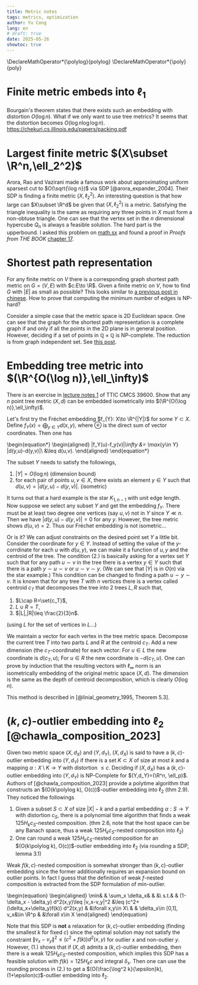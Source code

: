 ```yaml
---
title: Metric notes
tags: metrics, optimization
author: Yu Cong
lang: en
# draft: true
date: 2025-05-26
showtoc: true
---
```


\DeclareMathOperator*{\polylog}{polylog}
\DeclareMathOperator*{\poly}{poly}

# Finite metric embeds into $\ell_1$

Bourgain's theorem states that there exists such an embedding with distortion $O(\log n)$. What if we only want to use tree metrics? It seems that the distortion becomes $O(\log n \log \log n)$. <https://chekuri.cs.illinois.edu/papers/packing.pdf>

# Largest finite metric $(X\subset \R^n,\ell_2^2)$

Arora, Rao and Vazirani made a famous work about approximating uniform sparsest cut to $O(\sqrt{\log n})$ via SDP [@arora_expander_2004]. Their SDP is finding a finite metric $(X,\ell_2^2)$. An interesting question is that how large can $X\subset \R^d$ be given that $(X,\ell_2^2)$ is a metric. Satisfying the triangle inequality is the same as requiring any three points in $X$ must form a non-obtuse triangle. One can see that the vertex set in the $n$ dimensional hypercube $Q_n$ is always a feasible solution. The hard part is the upperbound. I asked this problem on [math.sx](https://math.stackexchange.com/questions/5066765) and found a proof in *Proofs from THE BOOK* [chapter 17](https://link.springer.com/chapter/10.1007/978-3-662-57265-8_17).


# Shortest path representation

For any finite metric on $V$ there is a corresponding graph shortest path metric on $G=(V,E)$ with $c:E\to \R$. Given a finite metric on $V$, how to find $G$ with $|E|$ as small as possible? This looks similar to [a previous post in chinese](/posts/2023-01-26-minDAG.html). How to prove that computing the minimum number of edges is NP-hard?

Consider a simple case that the metric space is 2D Euclidean space. One can see that the graph for the shortest path representation is a complete graph if and only if all the points in the 2D plane is in general position. However, deciding if a set of points in $\mathbb Q\times \mathbb Q$ is NP-complete. The reduction is from graph independent set. See [this post](/posts/points-in-general-position.md).

# Embedding tree metric into $(\R^{O(\log n)},\ell_\infty)$

There is an exercise in [lecture notes 1](https://home.ttic.edu/~harry/teaching/pdf/lecture1.pdf) of TTIC CMCS 39600. Show that any $n$ point tree metric $(X,d)$ can be embedded isometrically into $(\R^{O(\log n)},\ell_\infty)$.

Let's first try the Fréchet embedding $f_{Y}: X\to \R^{|Y|}$ for some $Y\subset X$.
Define $f_{Y}(x)=\bigoplus_{y\in Y} d(x,y)$, where $\oplus$ is the direct sum of vector coordinates. 
Then one has

\begin{equation*}
\begin{aligned}
\|f_Y(u)-f_y(v)\|_\infty    &= \max_{y\in Y} |d(y,u)-d(y,v)|\\
                            &\leq d(u,v).
\end{aligned}
\end{equation*}

The subset $Y$ needs to satisfy the followings,

1. $|Y|=O(\log n)$ (dimension bound)
2. for each pair of points $u,v\in X$, there exists an element $y\in Y$ such that $d(u,v)=|d(y,u)-d(y,v)|$. (isometric)

It turns out that a hard example is the star $K_{1,n-1}$ with unit edge length. Now suppose we select any subset $Y$ and get the embedding $f_Y$. There must be at least two degree one vertices (say $u,v$) not in $Y$ since $Y\ll n$. Then we have $|d(y,u)-d(y,v)|=0$ for any $y$. However, the tree metric shows $d(u,v)=2$. Thus our Fréchet embedding is not isometric...

Or is it? We can adjust constraints on the desired point set $Y$ a little bit. Consider the coordinate for $y\in Y$. Instead of setting the value of the $y$-corrdinate for each $u$ with $d(u,y)$, we can make it a function of $u,y$ and the centroid of the tree. The condition (2.) is basically asking for a vertex set $Y$ such that for any path $u\sim v$ in the tree there is a vertex $y\in Y$ such that there is a path $y\sim u \sim v$ or $u\sim v \sim y$. (We can see that $|Y|$ is in $O(n)$ via the star example.)
This condition can be changed to finding a path $u\sim y\sim v$. It is known that for any tree $T$ with $n$ vertices there is a vertex called centroid $c_T$ that decomposes the tree into 2 trees $L,R$ such that,

1. $L\cap R=\set{c_T}$,
2. $L\cup R=T$,
3. $|L|,|R|\leq \frac{2}{3}n$.

(using $L$ for the set of vertices in $L$...)

We maintain a vector for each vertex in the tree metric space.
Decompose the current tree $T$ into two parts $L$ and $R$ at the centroid $c_T$. Add a new dimension (the $c_T$-coordinate) for each vector: For $u\in L$ the new coordinate is $d(c_T,u)$; For $u\in R$ the new coordinate is $-d(c_T,u)$. One can prove by induction that the resulting vectors with $\ell_\infty$ norm is an isometrically embedding of the original metric space $(X,d)$. The dimension is the same as the depth of centroid decomposition, which is clearly $O(\log n)$.

This method is described in [@linial_geometry_1995, Theorem 5.3].


# $(k,c)$-outlier embedding into $\ell_2$ [@chawla_composition_2023]

Given two metric space $(X,d_X)$ and $(Y,d_Y)$, $(X,d_X)$ is said to have a $(k,c)$-outlier embedding into $(Y,d_Y)$ if there is a set $K\subset X$ of size at most $k$ and a mapping $\alpha: X\setminus K \to Y$ with distortion $\leq c$. Deciding if $(X,d_X)$ has a $(k,c)$-outlier embedding into $(Y,d_Y)$ is NP-Complete for $(Y,d_Y)=(\R^n, \ell_p)$.
Authors of [@chawla_composition_2023] provide a polytime algorithm that constructs an $(O(k\polylog k), O(c))$-outlier embedding into $\ell_2$ (thm 2.9). They noticed the followings

1. Given a subset $S\subset X$ of size $|X|-k$ and a partial embedding $\alpha: S \to Y$ with distortion $c_S$, there is a polynomial time algorithm that finds a weak $125 H_k c_S$-nested composition. (thm 2.6, note that the host space can be any Banach space, thus a weak $125 H_k c_S$-nested composition into $\ell_2$)
2. One can round a weak $125 H_k c_S$-nested composition for an $(O(k\polylog k), O(c))$-outlier embedding into $\ell_2$ (via rounding a SDP, lemma 3.1)

Weak $f(k,c)$-nested composition is somewhat stronger than $(k,c)$-outlier embedding since the former additionally requires an expansion bound on outlier points.
In fact I guess that the definition of weak $f$-nested composition is extracted from the SDP formulation of min-outlier.

\begin{equation}
\begin{aligned}
\min&   &   \sum_x \delta_x&    &   &\\
s.t.&   &   (1-\delta_x - \delta_y) d^2(x,y)\leq \|v_x-v_y\|^2 &\leq (c^2+(\delta_x+\delta_y)f(k)) d^2(x,y) &   &\forall x,y\in X\\
    &   &   \delta_x\in [0,1], v_x&\in \R^p   &   &\forall x\in X
\end{aligned}
\end{equation}

Note that this SDP is **not** a relaxation for $(k,c)$-outlier embedding (finding the smallest $k$ for fixed $c$) since the optimal solution may not satisfy the constraint $\|v_x-v_y\|^2\leq (c^2+f(k))d^2(x,y)$ for outlier $x$ and non-outlier $y$.
However, (1.) shows that if $(X,d)$ admits a $(k,c)$-outlier embedding, then there is a weak $125 H_k c_S$-nested composition, which implies this SDP has a feasible solution with $f(k)=125 H_k c$ and integral $\delta_x$.
Then one can use the rounding process in (2.) to get a $(O(\frac{\log^2 k}{\epsilon}k),(1+\epsilon)c)$-outlier embedding into $\ell_2$.